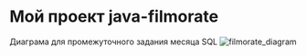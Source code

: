 # Мой проект java-filmorate
Диаграма для промежуточного задания месяца SQL
![filmorate_diagram](https://dbdiagram.io/d/filmrate_dbdiagram-666870316bc9d447b16c023b)
